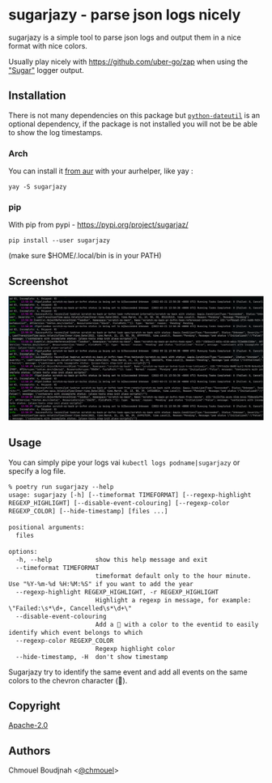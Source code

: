 # sugarjazy - parse json logs nicely

sugarjazy is a simple tool to parse json logs and output them in a nice format with nice colors.

Usually play nicely with <https://github.com/uber-go/zap> when using the ["Sugar"](https://pkg.go.dev/go.uber.org/zap#Logger.Sugar) logger output.

## Installation

There is not many dependencies on this package but [`python-dateutil`](https://dateutil.readthedocs.io/en/stable/) is an optional dependency, if the package is not installed you will not be be able to show the log timestamps.

### Arch

You can install it [from aur](https://aur.archlinux.org/packages/sugarjazy) with your aurhelper, like yay :

```
yay -S sugarjazy
```

### pip

With pip from pypi - <https://pypi.org/project/sugarjaz/>

```
pip install --user sugarjazy
```

(make sure $HOME/.local/bin is in your PATH)

## Screenshot

![screenshot](./.github/screenshot.png)

## Usage

You can simply pipe your logs vai `kubectl logs podname|sugarjazy` or specify a log file.

```shell
% poetry run sugarjazy --help
usage: sugarjazy [-h] [--timeformat TIMEFORMAT] [--regexp-highlight REGEXP_HIGHLIGHT] [--disable-event-colouring] [--regexp-color REGEXP_COLOR] [--hide-timestamp] [files ...]

positional arguments:
  files

options:
  -h, --help            show this help message and exit
  --timeformat TIMEFORMAT
                        timeformat default only to the hour minute. Use "%Y-%m-%d %H:%M:%S" if you want to add the year
  --regexp-highlight REGEXP_HIGHLIGHT, -r REGEXP_HIGHLIGHT
                        Highlight a regexp in message, for example: \"Failed:\s*\d+, Cancelled\s*\d+\"
  --disable-event-colouring
                        Add a  with a color to the eventid to easily identify which event belongs to which
  --regexp-color REGEXP_COLOR
                        Regexp highlight color
  --hide-timestamp, -H  don't show timestamp
  ```

Sugarjazy try to identify the same event and add all events on the same colors to the chevron character ().

## Copyright

[Apache-2.0](./LICENSE)

## Authors

Chmouel Boudjnah <[@chmouel](https://twitter.com/chmouel)>
